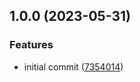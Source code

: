 ## 1.0.0 (2023-05-31)


### Features

* initial commit ([7354014](https://github.com/feathermint/redis-connect/commit/7354014e02e6879f4216799edaf0cfaf341fa29c))
